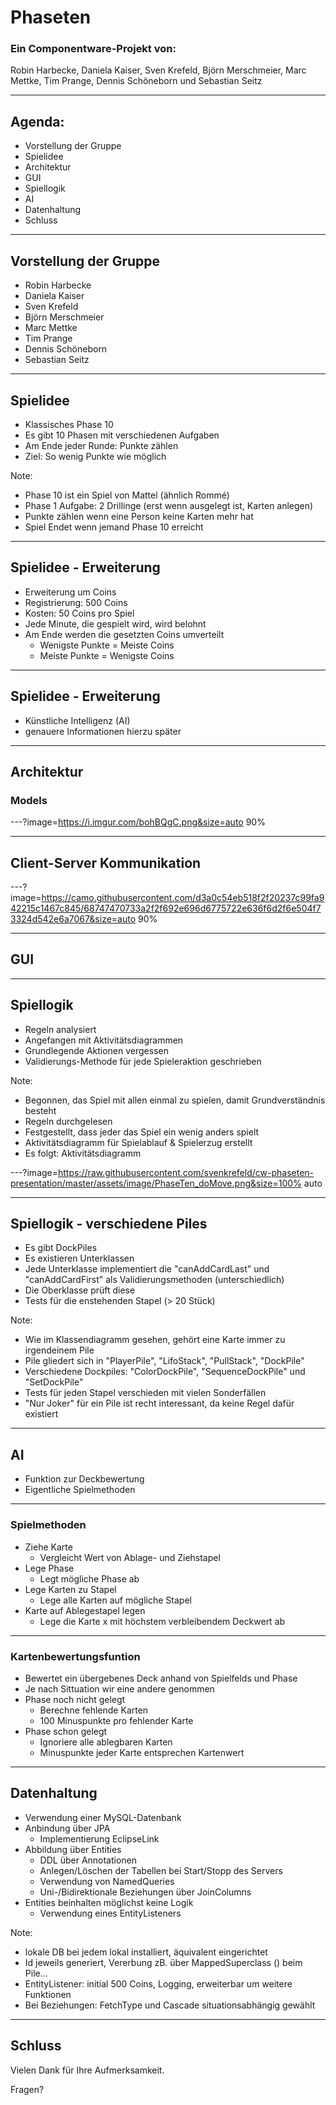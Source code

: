 # Phaseten

### Ein Componentware-Projekt von:
Robin Harbecke, Daniela Kaiser, Sven Krefeld, Björn Merschmeier, Marc Mettke, Tim Prange, Dennis Schöneborn und Sebastian Seitz

---

## Agenda:

- Vorstellung der Gruppe
- Spielidee
- Architektur
- GUI
- Spiellogik
- AI
- Datenhaltung
- Schluss

---

## Vorstellung der Gruppe
- Robin Harbecke
- Daniela Kaiser
- Sven Krefeld
- Björn Merschmeier
- Marc Mettke
- Tim Prange
- Dennis Schöneborn
- Sebastian Seitz

---

## Spielidee

- Klassisches Phase 10
- Es gibt 10 Phasen mit verschiedenen Aufgaben
- Am Ende jeder Runde: Punkte zählen
- Ziel: So wenig Punkte wie möglich

Note:
- Phase 10 ist ein Spiel von Mattel (ähnlich Rommé)
- Phase 1 Aufgabe: 2 Drillinge (erst wenn ausgelegt ist, Karten anlegen)
- Punkte zählen wenn eine Person keine Karten mehr hat
- Spiel Endet wenn jemand Phase 10 erreicht

---

## Spielidee - Erweiterung

- Erweiterung um Coins
- Registrierung: 500 Coins
- Kosten: 50 Coins pro Spiel
- Jede Minute, die gespielt wird, wird belohnt
- Am Ende werden die gesetzten Coins umverteilt
  - Wenigste Punkte = Meiste Coins
  - Meiste Punkte = Wenigste Coins
  
---

## Spielidee - Erweiterung

- Künstliche Intelligenz (AI)
- genauere Informationen hierzu später

---

## Architektur
### Models
---?image=https://i.imgur.com/bohBQgC.png&size=auto 90%

---

## Client-Server Kommunikation
---?image=https://camo.githubusercontent.com/d3a0c54eb518f2f20237c99fa942215c1467c845/68747470733a2f2f692e696d6775722e636f6d2f6e504f73324d542e6a7067&size=auto 90%

---

## GUI

---

## Spiellogik

- Regeln analysiert
- Angefangen mit Aktivitätsdiagrammen
- Grundlegende Aktionen vergessen
- Validierungs-Methode für jede Spieleraktion geschrieben

Note:
- Begonnen, das Spiel mit allen einmal zu spielen, damit Grundverständnis besteht
- Regeln durchgelesen
- Festgestellt, dass jeder das Spiel ein wenig anders spielt
- Aktivitätsdiagramm für Spielablauf & Spielerzug erstellt
- Es folgt: Aktivitätsdiagramm

---?image=https://raw.githubusercontent.com/svenkrefeld/cw-phaseten-presentation/master/assets/image/PhaseTen_doMove.png&size=100% auto

---

## Spiellogik - verschiedene Piles

- Es gibt DockPiles
- Es existieren Unterklassen
- Jede Unterklasse implementiert die "canAddCardLast" und "canAddCardFirst" als Validierungsmethoden (unterschiedlich)
- Die Oberklasse prüft diese
- Tests für die enstehenden Stapel (> 20 Stück)

Note:
- Wie im Klassendiagramm gesehen, gehört eine Karte immer zu irgendeinem Pile
- Pile gliedert sich in "PlayerPile", "LifoStack", "PullStack", "DockPile"
- Verschiedene Dockpiles: "ColorDockPile", "SequenceDockPile" und "SetDockPile"
- Tests für jeden Stapel verschieden mit vielen Sonderfällen
- "Nur Joker" für ein Pile ist recht interessant, da keine Regel dafür existiert

---

## AI
- Funktion zur Deckbewertung
- Eigentliche Spielmethoden
---

### Spielmethoden

- Ziehe Karte  
  + Vergleicht Wert von Ablage- und Ziehstapel
- Lege Phase  
  + Legt mögliche Phase ab
- Lege Karten zu Stapel
  + Lege alle Karten auf mögliche Stapel
- Karte auf Ablegestapel legen  
  + Lege die Karte x mit höchstem verbleibendem Deckwert ab  
---

### Kartenbewertungsfuntion

- Bewertet ein übergebenes Deck anhand von Spielfelds und Phase
- Je nach Sittuation wir eine andere genommen
- Phase noch nicht gelegt
  + Berechne fehlende Karten
  + 100 Minuspunkte pro fehlender Karte
- Phase schon gelegt
  + Ignoriere alle ablegbaren Karten
  + Minuspunkte jeder Karte entsprechen Kartenwert
  
---

## Datenhaltung

- Verwendung einer MySQL-Datenbank
- Anbindung über JPA
  + Implementierung EclipseLink
- Abbildung über Entities 
  + DDL über Annotationen
  + Anlegen/Löschen der Tabellen bei Start/Stopp des Servers
  + Verwendung von NamedQueries
  + Uni-/Bidirektionale Beziehungen über JoinColumns
- Entities beinhalten möglichst keine Logik 
  + Verwendung eines EntityListeners

Note:
- lokale DB bei jedem lokal installiert, äquivalent eingerichtet
- Id jeweils generiert, Vererbung zB. über MappedSuperclass () beim Pile...
- EntityListener: initial 500 Coins, Logging, erweiterbar um weitere Funktionen
- Bei Beziehungen: FetchType und Cascade situationsabhängig gewählt
---

## Schluss
Vielen Dank für Ihre Aufmerksamkeit.

Fragen?
